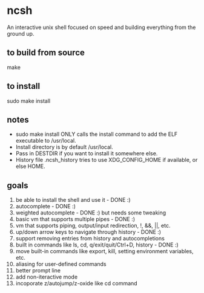 # ncsh

An interactive unix shell focused on speed and building everything from the ground up.

## to build from source

make

## to install

sudo make install

## notes

* sudo make install ONLY calls the install command to add the ELF executable to /usr/local.
* Install directory is by default /usr/local.
* Pass in DESTDIR if you want to install it somewhere else.
* History file .ncsh_history tries to use XDG_CONFIG_HOME if available, or else HOME.

## goals

1. be able to install the shell and use it - DONE :)
2. autocomplete - DONE :)
3. weighted autocomplete - DONE :) but needs some tweaking
4. basic vm that supports multiple pipes - DONE :)
5. vm that supports piping, output/input redirection, !, &&, ||, etc.
6. up/down arrow keys to navigate through history - DONE :)
7. support removing entries from history and autocompletions
8. built in commands like ls, cd, q/exit/quit/Ctrl+D, history - DONE :)
9. move built-in commands like export, kill, setting environment variables, etc.
10. aliasing for user-defined commands
11. better prompt line
12. add non-iteractive mode
13. incoporate z/autojump/z-oxide like cd command
